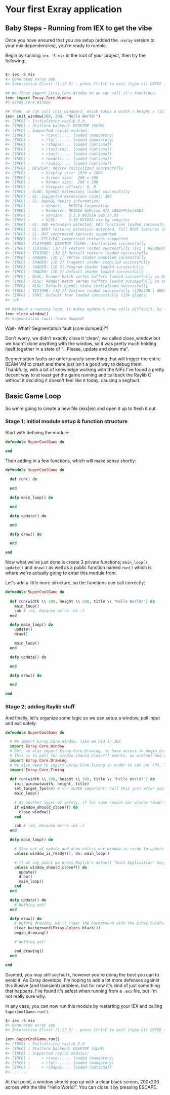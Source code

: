 # Your first Exray application

## Baby Steps - Running from IEX to get the vibe

Once you have ensured that you are setup (added the `:exray` version to your mix dependencies), you're ready to rumble.

Begin by running `iex -S mix` in the root of your project, then try the following:

```elixir

$> iex -S mix
#> Generated exray app
#> Interactive Elixir (1.17.3) - press Ctrl+C to exit (type h() ENTER for help)

## We first import Exray.Core.Window so we can call it's functions.
iex> import Exray.Core.Window
#> Exray.Core.Window

## Then, we can call init_window/3, which takes a width / height / title.
iex> init_window(200, 200, "Hello World!")
#> [INFO] : Initializing raylib 5.0
#> [INFO] : Platform backend: DESKTOP (GLFW)
#> [INFO] : Supported raylib modules:
#> [INFO] :     > rcore:..... loaded (mandatory)
#> [INFO] :     > rlgl:...... loaded (mandatory)
#> [INFO] :     > rshapes:... loaded (optional)
#> [INFO] :     > rtextures:. loaded (optional)
#> [INFO] :     > rtext:..... loaded (optional)
#> [INFO] :     > rmodels:... loaded (optional)
#> [INFO] :     > raudio:.... loaded (optional)
#> [INFO] : DISPLAY: Device initialized successfully
#> [INFO] :     > Display size: 1920 x 1080
#> [INFO] :     > Screen size:  200 x 200
#> [INFO] :     > Render size:  200 x 200
#> [INFO] :     > Viewport offsets: 0, 0
#> [INFO] : GLAD: OpenGL extensions loaded successfully
#> [INFO] : GL: Supported extensions count: 390
#> [INFO] : GL: OpenGL device information:
#> [INFO] :     > Vendor:   NVIDIA Corporation
#> [INFO] :     > Renderer: NVIDIA GeForce GTX 1080/PCIe/SSE2
#> [INFO] :     > Version:  3.3.0 NVIDIA 565.57.01
#> [INFO] :     > GLSL:     3.30 NVIDIA via Cg compiler
#> [INFO] : GL: VAO extension detected, VAO functions loaded successfully
#> [INFO] : GL: NPOT textures extension detected, full NPOT textures supported
#> [INFO] : GL: DXT compressed textures supported
#> [INFO] : GL: ETC2/EAC compressed textures supported
#> [INFO] : PLATFORM: DESKTOP (GLFW): Initialized successfully
#> [INFO] : TEXTURE: [ID 1] Texture loaded successfully (1x1 | R8G8B8A8 | 1 mipmaps)
#> [INFO] : TEXTURE: [ID 1] Default texture loaded successfully
#> [INFO] : SHADER: [ID 1] Vertex shader compiled successfully
#> [INFO] : SHADER: [ID 2] Fragment shader compiled successfully
#> [INFO] : SHADER: [ID 3] Program shader loaded successfully
#> [INFO] : SHADER: [ID 3] Default shader loaded successfully
#> [INFO] : RLGL: Render batch vertex buffers loaded successfully in RAM (CPU)
#> [INFO] : RLGL: Render batch vertex buffers loaded successfully in VRAM (GPU)
#> [INFO] : RLGL: Default OpenGL state initialized successfully
#> [INFO] : TEXTURE: [ID 2] Texture loaded successfully (128x128 | GRAY_ALPHA | 1 mipmaps)
#> [INFO] : FONT: Default font loaded successfully (224 glyphs)
#> :ok

## Without a running loop, it makes update & draw calls difficult. So for now, we'll close it up.
iex> close_window()
#> Segmentation fault (core dumped)
```

Wait- What? Segmentation fault (core dumped)??

Don't worry, we didn't exactly close it 'clean'; we called close_window but we hadn't done anything with the window, so it was pretty much holding itself together in a state of ".. Please, update and draw me".

Segmentation faults are unfortunately something that will trigger the entire BEAM VM to crash and there just isn't a good way to debug them. Thankfully, with a bit of knowledge working with the NIFs I've found a pretty decent way to at least get the game running and callback the Raylib C without it deciding it doesn't feel like it today, causing a segfault.

## Basic Game Loop

So we're going to create a new file (exs|ex) and open it up to flesh it out.

### Stage 1; initial module setup & function structure

Start with defining the module:
```elixir
defmodule SuperCoolGame do

end
```

Then adding in a few functions, which will make sense shortly:
```elixir
defmodule SuperCoolGame do
  
  def run() do

  end

  defp main_loop() do

  end

  defp update() do

  end

  defp draw() do

  end

end
```

Now what we've just done is create 3 private functions; `main_loop()`, `update()` and `draw()` as well as a public function named `run()` which is where we're actually going to enter this module from.

Let's add a little more structure, so the functions can call correctly:
```elixir
defmodule SuperCoolGame do
  
  def run(width \\ 200, height \\ 200, title \\ "Hello World!") do
    main_loop()
    :ok # :ok, because we're :ok :)
  end

  defp main_loop() do
    update()
    draw()

    main_loop()
  end

  defp update() do

  end

  defp draw() do

  end

end
```

### Stage 2; adding Raylib stuff

And finally, let's organize some logic so we can setup a window, poll input and exit safely:
```elixir
defmodule SuperCoolGame do

  # We import Exray.Core.Window, like we did in IEX.
  import Exray.Core.Window
  # But, we also import Exray.Core.Drawing, to have access to begin_draw() and end_draw() calls.
  # This is to poll for window_should_close?() events, as without end_draw() no inputs will be polled at all.
  import Exray.Core.Drawing
  # We also need to import Exray.Core.Timing in order to set our FPS. This is VERY important.
  import Exray.Core.Timing
  
  def run(width \\ 200, height \\ 200, title \\ "Hello World!") do
    init_window(width, height, title)
    set_target_fps(60) # <-- SUPER important! Call this just after you init_window, or segfaults are gonna happen a lot.
    main_loop()

    # As another layer of safety, if for some reason our window *didn't* close, we can do it here in this check.
    if window_should_close?() do
      close_window()
    end

    :ok # :ok, because we're :ok :)
  end

  defp main_loop() do

    # Stay out of update and draw unless our window is ready to update and draw.
    unless window_is_ready?(), do: main_loop()

    # If at any point we press Raylib's default "Quit Application" key, (ESCAPE), stop looping and exit.
    unless window_should_close?() do
      update()
      draw()
      main_loop()
    end
  end

  defp update() do
    # Nothing yet!
  end

  defp draw() do
    # Before drawing, we'll clear the background with the Exray.Colors.black function result- Which is %Exray.Structs.Color{r: 0, g: 0, b: 0, a: 255}.
    clear_background(Exray.Colors.black())
    begin_drawing()

    # Nothing yet!

    end_drawing()
  end

end
```

Granted, you may still `segfault`, however you're doing the best you can to avoid it. As Exray develops, I'm hoping to add a lot more defenses against this illusive (and transient) problem, but for now it's kind of just something that happens. I've found it's safest when running from a `.exs` file, but I'm not really sure why.

In any case, you can now run this module by restarting your IEX and calling `SuperCoolGame.run()`.

```elixir
$> iex -S mix
#> Generated exray app
#> Interactive Elixir (1.17.3) - press Ctrl+C to exit (type h() ENTER for help)

iex> SuperCoolGame.run()
#> [INFO] : Initializing raylib 5.0
#> [INFO] : Platform backend: DESKTOP (GLFW)
#> [INFO] : Supported raylib modules:
#> [INFO] :     > rcore:..... loaded (mandatory)
#> [INFO] :     > rlgl:...... loaded (mandatory)
#> [INFO] :     > rshapes:... loaded (optional)
#> .......
```

At that point, a window should pop up with a clear black screen, 200x200 across with the title "Hello World!". You can close it by pressing ESCAPE.